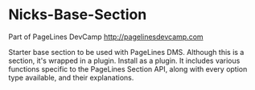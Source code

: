 Nicks-Base-Section
==================

Part of PageLines DevCamp
<a href="http://pagelinesdevcamp.com">http://pagelinesdevcamp.com</a>

Starter base section to be used with PageLines DMS. Although this is a section, it's wrapped in a plugin. Install as a plugin. It includes various functions specific to the PageLines Section API, along with every option type available, and their explanations.
